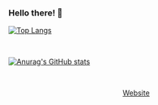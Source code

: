 ### Hello there! 👋



<!-- Language stats -->
[![Top Langs](https://github-readme-stats.vercel.app/api/top-langs/?username=LucasDahl&layout=compact)](https://github.com/anuraghazra/github-readme-stats)

<br> <!-- Making space -->

<!-- Report Card -->
[![Anurag's GitHub stats](https://github-readme-stats.vercel.app/api?username=LucasDahl)](https://github.com/anuraghazra/github-readme-stats)

<br> <!-- Making space -->

<!-- Links -->

<p align="center">
  <a href="https://www.developerdahl.com">Website</a>
</p>


<!--
**LucasDahl/LucasDahl** is a ✨ _special_ ✨ repository because its `README.md` (this file) appears on your GitHub profile.

Here are some ideas to get you started:

- 🔭 I’m currently working on ...
- 🌱 I’m currently learning ...
- 👯 I’m looking to collaborate on ...
- 🤔 I’m looking for help with ...
- 💬 Ask me about ...
- 📫 How to reach me: ...
- 😄 Pronouns: ...
- ⚡ Fun fact: ...
-->
